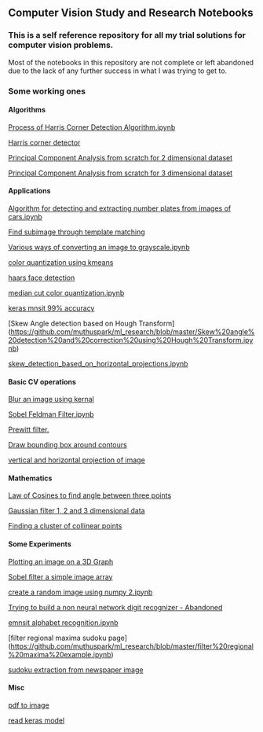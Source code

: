 ## Computer Vision Study and Research Notebooks

### This is a self reference repository for all my trial solutions for computer vision problems.

Most of the notebooks in this repository are not complete or left abandoned due to the lack of 
any further success in what I was trying to get to. 

### Some working ones

#### Algorithms 
[Process of Harris Corner Detection Algorithm.ipynb](https://github.com/muthuspark/ml_research/blob/master/Process%20of%20Harris%20Corner%20Detection%20Algorithm.ipynb)

[Harris corner detector](https://github.com/muthuspark/ml_research/blob/master/Harris%20corner%20detector.ipynb)

[Principal Component Analysis from scratch for 2 dimensional dataset](https://github.com/muthuspark/ml_research/blob/master/PCA%20from%20scratch%20for%202%20dimensional%20dataset.ipynb)

[Principal Component Analysis from scratch for 3 dimensional dataset](https://github.com/muthuspark/ml_research/blob/master/PCA%20from%20scratch%20for%203%20dimensional%20dataset.ipynb)

#### Applications
[Algorithm for detecting and extracting number plates from images of cars.ipynb](https://github.com/muthuspark/ml_research/blob/master/Algorithm%20for%20detecting%20and%20extracting%20number%20plates%20from%20images%20of%20cars.ipynb)

[Find subimage through template matching](https://github.com/muthuspark/ml_research/blob/master/Find%20a%20subimage%20within%20an%20image.py)

[Various ways of converting an image to grayscale.ipynb](https://github.com/muthuspark/ml_research/blob/master/Various%20ways%20of%20converting%20an%20image%20to%20grayscale.ipynb)

[color quantization using kmeans](https://github.com/muthuspark/ml_research/blob/master/color%20quantization%20kmeans.ipynb)

[haars face detection](https://github.com/muthuspark/ml_research/blob/master/haars%20face%20detection.ipynb)

[median cut color quantization.ipynb](https://github.com/muthuspark/ml_research/blob/master/median%20cut%20color%20quantization.ipynb)

[keras mnsit 99% accuracy](https://github.com/muthuspark/ml_research/blob/master/keras%20mnsit%2099%25%20.ipynb)

[Skew Angle detection based on Hough Transform]
(https://github.com/muthuspark/ml_research/blob/master/Skew%20angle%20detection%20and%20correction%20using%20Hough%20Transform.ipynb)

[skew_detection_based_on_horizontal_projections.ipynb](https://github.com/muthuspark/ml_research/blob/master/skew_detection_based_on_horizontal_projections.ipynb)


#### Basic CV operations
[Blur an image using kernal](https://github.com/muthuspark/ml_research/blob/master/Blur%20an%20image%20using%20kernal.ipynb)

[Sobel Feldman Filter.ipynb](https://github.com/muthuspark/ml_research/blob/master/Sobel%20Feldman%20filter.ipynb)

[Prewitt filter.](https://github.com/muthuspark/ml_research/blob/master/Prewitt%20filter.ipynb)

[Draw bounding box around contours](https://github.com/muthuspark/ml_research/blob/master/Draw%20bounding%20box%20around%20contours%20.ipynb)

[vertical and horizontal projection of image](https://github.com/muthuspark/ml_research/blob/master/vertical%20and%20horizontal%20projection%20of%20image.ipynb)

#### Mathematics
[Law of Cosines to find angle between three points](https://github.com/muthuspark/ml_research/blob/master/Law%20of%20Cosines.ipynb)

[Gaussian filter 1, 2 and 3 dimensional data](https://github.com/muthuspark/ml_research/blob/master/Gaussian%20filter%201%2C%202%20and%203%20dimensional%20data.ipynb)

[Finding a cluster of collinear points](https://github.com/muthuspark/ml_research/blob/master/finding%20cluster%20of%20collinear%20points.ipynb)

#### Some Experiments
[Plotting an image on a 3D Graph](https://github.com/muthuspark/ml_research/blob/master/Plotting%20an%20image%20on%20a%203D%20Graph.ipynb)

[Sobel filter a simple image array](https://github.com/muthuspark/ml_research/blob/master/Sobel%20filter%20a%20simple%20image%20array.ipynb)

[create a random image using numpy 2.ipynb](https://github.com/muthuspark/ml_research/blob/master/create%20a%20random%20image%20using%20numpy%202.ipynb)

[Trying to build a non neural network digit recognizer - Abandoned](https://github.com/muthuspark/ml_research/blob/master/digit%20recognizer.ipynb)

[emnsit alphabet recognition.ipynb
](https://github.com/muthuspark/ml_research/blob/master/emnsit%20alphabet%20recognition.ipynb)

[filter regional maxima sudoku page] (https://github.com/muthuspark/ml_research/blob/master/filter%20regional%20maxima%20example.ipynb)

[sudoku extraction from newspaper image](https://github.com/muthuspark/ml_research/blob/master/sudoku%20extracting%20from%20newspaper%20image-keras-Chan-Vese.ipynb)

#### Misc
[pdf to image](https://github.com/muthuspark/ml_research/blob/master/pdf%20to%20image.ipynb)

[read keras model](https://github.com/muthuspark/ml_research/blob/master/read%20saved%20kera%20model.ipynb)
